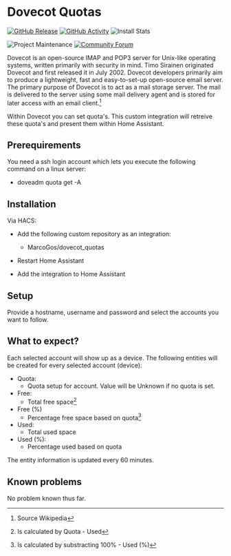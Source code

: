 # Dovecot Quotas

[![GitHub Release][releases-shield]][releases]
[![GitHub Activity][commits-shield]][commits]
![Install Stats][stats]

![Project Maintenance][maintenance-shield]
[![Community Forum][forum-shield]][forum]

Dovecot is an open-source IMAP and POP3 server for Unix-like operating systems, written primarily with security in mind. Timo Sirainen originated Dovecot and first released it in July 2002. Dovecot developers primarily aim to produce a lightweight, fast and easy-to-set-up open-source email server. The primary purpose of Dovecot is to act as a mail storage server. The mail is delivered to the server using some mail delivery agent and is stored for later access with an email client.[^3]

Within Dovecot you can set quota's. This custom integration will retreive these quota's and present them within Home Assistant.

## Prerequirements

You need a ssh login account which lets you execute the following command on a linux server:

- doveadm quota get -A

## Installation

Via HACS:

- Add the following custom repository as an integration:

    - MarcoGos/dovecot_quotas

- Restart Home Assistant

- Add the integration to Home Assistant

## Setup

Provide a hostname, username and password and select the accounts you want to follow.

## What to expect?

Each selected account will show up as a device.
The following entities will be created for every selected account (device):

- Quota:
    - Quota setup for account. Value will be Unknown if no quota is set.
- Free:
    - Total free space[^1]
- Free (%)
    - Percentage free space based on quota[^2]
- Used:
    - Total used space
- Used (%): 
    - Percentage used based on quota

The entity information is updated every 60 minutes.

## Known problems

No problem known thus far.

[^1]: Is calculated by Quota - Used
[^2]: Is calculated by substracting 100% - Used (%)
[^3]: Source Wikipedia

[commits-shield]: https://img.shields.io/github/commit-activity/y/MarcoGos/dovecot_quotas.svg?style=for-the-badge
[commits]: https://github.com/MarcoGos/dovecot_quotas/commits/main
[forum-shield]: https://img.shields.io/badge/community-forum-brightgreen.svg?style=for-the-badge
[forum]: https://community.home-assistant.io/
[maintenance-shield]: https://img.shields.io/badge/maintainer-%40MarcoGos-blue.svg?style=for-the-badge
[releases-shield]: https://img.shields.io/github/release/MarcoGos/dovecot_quotas.svg?style=for-the-badge
[releases]: https://github.com/MarcoGos/dovecot_quotas/releases
[stats]: https://img.shields.io/badge/dynamic/json?color=41BDF5&logo=home-assistant&label=integration%20usage&suffix=%20installs&cacheSeconds=15600&url=https://analytics.home-assistant.io/custom_integrations.json&query=$.dovecot_quotas.total&style=for-the-badge

